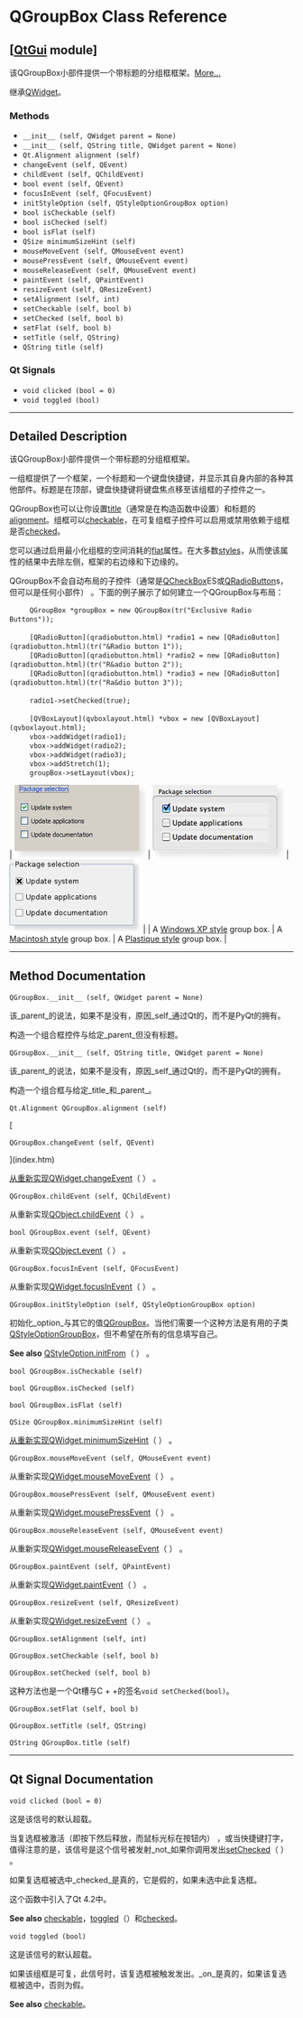 # QGroupBox Class Reference

## [[QtGui](index.htm) module]

该QGroupBox小部件提供一个带标题的分组框框架。[More...](#details)

继承[QWidget](qwidget.html)。

### Methods

*   `__init__ (self, QWidget parent = None)`
*   `__init__ (self, QString title, QWidget parent = None)`
*   `Qt.Alignment alignment (self)`
*   `changeEvent (self, QEvent)`
*   `childEvent (self, QChildEvent)`
*   `bool event (self, QEvent)`
*   `focusInEvent (self, QFocusEvent)`
*   `initStyleOption (self, QStyleOptionGroupBox option)`
*   `bool isCheckable (self)`
*   `bool isChecked (self)`
*   `bool isFlat (self)`
*   `QSize minimumSizeHint (self)`
*   `mouseMoveEvent (self, QMouseEvent event)`
*   `mousePressEvent (self, QMouseEvent event)`
*   `mouseReleaseEvent (self, QMouseEvent event)`
*   `paintEvent (self, QPaintEvent)`
*   `resizeEvent (self, QResizeEvent)`
*   `setAlignment (self, int)`
*   `setCheckable (self, bool b)`
*   `setChecked (self, bool b)`
*   `setFlat (self, bool b)`
*   `setTitle (self, QString)`
*   `QString title (self)`

### Qt Signals

*   `void clicked (bool = 0)`
*   `void toggled (bool)`

* * *

## Detailed Description

该QGroupBox小部件提供一个带标题的分组框框架。

一组框提供了一个框架，一个标题和一个键盘快捷键，并显示其自身内部的各种其他部件。标题是在顶部，键盘快捷键将键盘焦点移至该组框的子控件之一。

QGroupBox也可以让你设置[title](qgroupbox.html#title-prop)（通常是在构造函数中设置）和标题的[alignment](qgroupbox.html#alignment-prop)。组框可以[checkable](qgroupbox.html#checkable-prop)，在可复组框子控件可以启用或禁用依赖于组框是否[checked](qgroupbox.html#checked-prop)。

您可以通过启用最小化组框的空间消耗的[flat](qgroupbox.html#flat-prop)属性。在大多数[styles](qstyle.html)，从而使该属性的结果中去除左侧，框架的右边缘和下边缘的。

QGroupBox不会自动布局的子控件（通常是[QCheckBox](qcheckbox.html)ES或[QRadioButton](qradiobutton.html)s，但可以是任何小部件） 。下面的例子展示了如何建立一个QGroupBox与布局：

```
     QGroupBox *groupBox = new QGroupBox(tr("Exclusive Radio Buttons"));

     [QRadioButton](qradiobutton.html) *radio1 = new [QRadioButton](qradiobutton.html)(tr("&Radio button 1"));
     [QRadioButton](qradiobutton.html) *radio2 = new [QRadioButton](qradiobutton.html)(tr("R&adio button 2"));
     [QRadioButton](qradiobutton.html) *radio3 = new [QRadioButton](qradiobutton.html)(tr("Ra&dio button 3"));

     radio1->setChecked(true);

     [QVBoxLayout](qvboxlayout.html) *vbox = new [QVBoxLayout](qvboxlayout.html);
     vbox->addWidget(radio1);
     vbox->addWidget(radio2);
     vbox->addWidget(radio3);
     vbox->addStretch(1);
     groupBox->setLayout(vbox);

```

| ![Screenshot of a Windows XP style group box](img/windowsxp-groupbox.png) | ![Screenshot of a Macintosh style group box](img/macintosh-groupbox.png) | ![Screenshot of a Plastique style group box](img/plastique-groupbox.png) |
| A [Windows XP style](index.htm) group box. | A [Macintosh style](index.htm) group box. | A [Plastique style](index.htm) group box. |

* * *

## Method Documentation

```
QGroupBox.__init__ (self, QWidget parent = None)
```

该_parent_的说法，如果不是没有，原因_self_通过Qt的，而不是PyQt的拥有。

构造一个组合框控件与给定_parent_但没有标题。

```
QGroupBox.__init__ (self, QString title, QWidget parent = None)
```

该_parent_的说法，如果不是没有，原因_self_通过Qt的，而不是PyQt的拥有。

构造一个组合框与给定_title_和_parent_。

```
Qt.Alignment QGroupBox.alignment (self)
```

[

```
QGroupBox.changeEvent (self, QEvent)
```

](index.htm)

[从重新实现](index.htm)[QWidget.changeEvent](qwidget.html#changeEvent)（ ） 。

```
QGroupBox.childEvent (self, QChildEvent)
```

从重新实现[QObject.childEvent](qobject.html#childEvent)（ ） 。

```
bool QGroupBox.event (self, QEvent)
```

从重新实现[QObject.event](qobject.html#event)（ ） 。

```
QGroupBox.focusInEvent (self, QFocusEvent)
```

从重新实现[QWidget.focusInEvent](qwidget.html#focusInEvent)（ ） 。

```
QGroupBox.initStyleOption (self, QStyleOptionGroupBox option)
```

初始化_option_与其它的值[QGroupBox](qgroupbox.html)。当他们需要一个这种方法是有用的子类[QStyleOptionGroupBox](qstyleoptiongroupbox.html)，但不希望在所有的信息填写自己。

**See also** [QStyleOption.initFrom](qstyleoption.html#initFrom)（ ） 。

```
bool QGroupBox.isCheckable (self)
```

```
bool QGroupBox.isChecked (self)
```

```
bool QGroupBox.isFlat (self)
```

```
QSize QGroupBox.minimumSizeHint (self)
```

[](qsize.html)

[从重新实现](qsize.html)[QWidget.minimumSizeHint](qwidget.html#minimumSizeHint-prop)（ ） 。

```
QGroupBox.mouseMoveEvent (self, QMouseEvent event)
```

从重新实现[QWidget.mouseMoveEvent](qwidget.html#mouseMoveEvent)（ ） 。

```
QGroupBox.mousePressEvent (self, QMouseEvent event)
```

从重新实现[QWidget.mousePressEvent](qwidget.html#mousePressEvent)（ ） 。

```
QGroupBox.mouseReleaseEvent (self, QMouseEvent event)
```

从重新实现[QWidget.mouseReleaseEvent](qwidget.html#mouseReleaseEvent)（ ） 。

```
QGroupBox.paintEvent (self, QPaintEvent)
```

从重新实现[QWidget.paintEvent](qwidget.html#paintEvent)（ ） 。

```
QGroupBox.resizeEvent (self, QResizeEvent)
```

从重新实现[QWidget.resizeEvent](qwidget.html#resizeEvent)（ ） 。

```
QGroupBox.setAlignment (self, int)
```

```
QGroupBox.setCheckable (self, bool b)
```

```
QGroupBox.setChecked (self, bool b)
```

这种方法也是一个Qt槽与C + +的签名`void setChecked(bool)`。

```
QGroupBox.setFlat (self, bool b)
```

```
QGroupBox.setTitle (self, QString)
```

```
QString QGroupBox.title (self)
```

* * *

## Qt Signal Documentation

```
void clicked (bool = 0)
```

这是该信号的默认超载。

当复选框被激活（即按下然后释放，而鼠标光标在按钮内） ，或当快捷键打字，值得注意的是，该信号是这个信号被发射_not_如果你调用发出[setChecked](qgroupbox.html#checked-prop)（ ） 。

如果复选框被选中_checked_是真的，它是假的，如果未选中此复选框。

这个函数中引入了Qt 4.2中。

**See also** [checkable](qgroupbox.html#checkable-prop)，[toggled](qgroupbox.html#toggled)（）和[checked](qgroupbox.html#checked-prop)。

```
void toggled (bool)
```

这是该信号的默认超载。

如果该组框是可复，此信号时，该复选框被触发发出。_on_是真的，如果该复选框被选中，否则为假。

**See also** [checkable](qgroupbox.html#checkable-prop)。